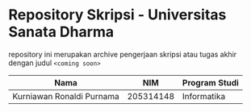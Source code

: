 # Repository Skripsi - Universitas Sanata Dharma
repository ini merupakan archive pengerjaan skripsi atau tugas akhir dengan judul `<coming soon>`

| Nama | NIM | Program Studi
| --- | --- | --- |
| Kurniawan Ronaldi Purnama | 205314148 | Informatika |